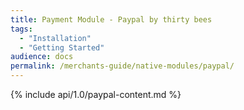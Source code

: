 ```yaml
---
title: Payment Module - Paypal by thirty bees
tags:
  - "Installation"
  - "Getting Started"
audience: docs
permalink: /merchants-guide/native-modules/paypal/
---
```


{% include api/1.0/paypal-content.md %}
